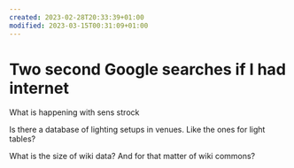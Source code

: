 ```yaml
---
created: 2023-02-28T20:33:39+01:00
modified: 2023-03-15T00:31:09+01:00
---
```


# Two second Google searches if I had internet

What is happening with sens strock

Is there a database of lighting setups in venues. Like the ones for light tables?

What is the size of wiki data? And for that matter of wiki commons?
